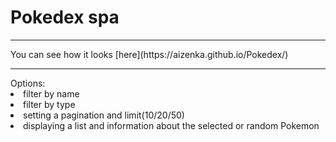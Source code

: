 <h1>Pokedex spa</h1>
<hr>
You can see how it looks [here](https://aizenka.github.io/Pokedex/)
<hr>
Options:
<li>filter by name
<li>filter by type
<li>setting a pagination and limit(10/20/50)
<li>displaying a list and information about the selected or random Pokemon
